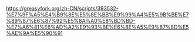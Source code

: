 https://greasyfork.org/zh-CN/scripts/393532-%E7%9F%A5%E4%B9%8E%E5%8E%BB%E9%99%A4%E5%9B%BE%E7%89%87%E6%87%92%E5%8A%A0%E8%BD%BD-%E7%A6%81%E6%AD%A2%E9%93%BE%E6%8E%A5%E9%87%8D%E5%AE%9A%E5%90%91
